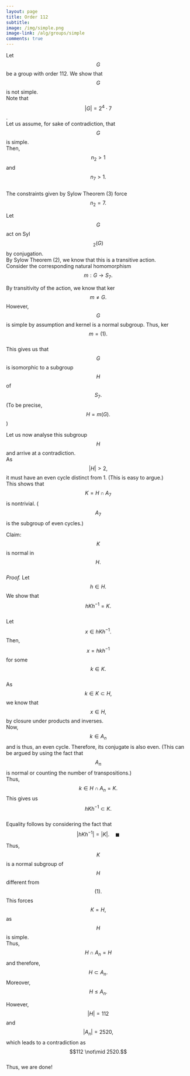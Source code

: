 ```yaml
---
layout: page
title: Order 112
subtitle: 
image: /img/simple.png
image-link: /alg/groups/simple
comments: true
---
```

Let $$G$$ be a group with order 112. We show that $$G$$ is not simple.  
Note that $$|G| = 2^4\cdot7$$.  
Let us assume, for sake of contradiction, that $$G$$ is simple.  
Then, $$n_2 > 1$$ and $$n_7 > 1.$$  
The constraints given by Sylow Theorem (3) force $$n_2 = 7.$$  

Let $$G$$ act on Syl$$_2(G)$$ by conjugation.  
By Sylow Theorem (2), we know that this is a transitive action.  
Consider the corresponding natural homomorphism $$m:G\to S_7.$$  

By transitivity of the action, we know that ker $$m \neq G.$$ However, $$G$$ is simple by assumption and kernel is a normal subgroup. Thus, ker $$m = (1).$$  
This gives us that $$G$$ is isomorphic to a subgroup $$H$$ of $$S_7.$$ (To be precise, $$H = m(G).$$)  

Let us now analyse this subgroup $$H$$ and arrive at a contradiction.  
As $$|H| > 2,$$ it must have an even cycle distinct from 1. (This is easy to argue.)  
This shows that $$K = H \cap A_7$$ is nontrivial. ($$A_7$$ is the subgroup of even cycles.)  

Claim: $$K$$ is normal in $$H.$$  
_Proof._ Let $$h \in H.$$ We show that $$hKh^{-1} = K.$$  
Let $$x \in hKh^{-1}.$$ Then, $$x = hkh^{-1}$$ for some $$k \in K.$$  
As $$k \in K \subset H,$$ we know that $$x \in H,$$ by closure under products and inverses.  
Now, $$k \in A_n$$ and is thus, an even cycle. Therefore, its conjugate is also even. (This can be argued by using the fact that $$A_n$$ is normal or counting the number of transpositions.)  
Thus, $$k \in H \cap A_n = K.$$ This gives us $$hKh^{-1} \subset K.$$  
Equality follows by considering the fact that $$|hKh^{-1}| = |K|. \quad \blacksquare$$

Thus, $$K$$ is a normal subgroup of $$H$$ different from $$(1).$$ This forces $$K = H,$$ as $$H$$ is simple.  
Thus, $$H \cap A_n = H$$ and therefore, $$H \subset A_n.$$ Moreover, $$H \le A_n.$$  

However, $$|H| = 112$$ and $$|A_n| = 2520,$$ which leads to a contradiction as $$112 \not\mid 2520.$$  
Thus, we are done!